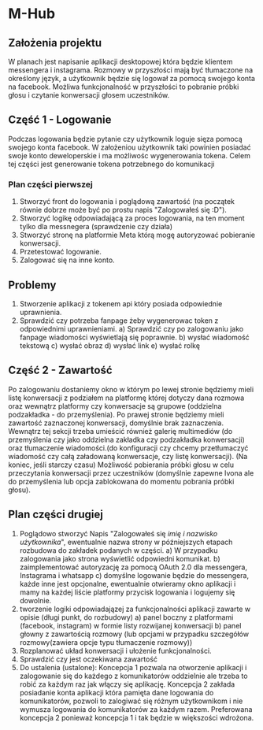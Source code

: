 # M-Hub
## Założenia projektu
W planach jest napisanie aplikacji desktopowej która będzie klientem messengera i instagrama. Rozmowy w przyszłości mają być tłumaczone na określony język, a użytkownik będzie się logował za pomocą swojego konta na facebook.
Możliwa funkcjonalność w przyszłości to pobranie próbki głosu i czytanie konwersacji głosem uczestników.

## Część 1 - Logowanie
Podczas logowania będzie pytanie czy użytkownik loguje sięza pomocą swojego konta facebook. W założeniou użytkownik taki powinien posiadać swoje konto deweloperskie i ma możliwośc wygenerowania tokena. Celem tej części jest generowanie tokena potrzebnego do komunikacji

### Plan części pierwszej
1. Stworzyć front do logowania i poglądową zawartość (na początek równie dobrze może być po prostu napis "Zalogowałeś się :D").
2. Stworzyć logikę odpowiadającą za proces logowania, na ten moment tylko dla  messnegera (sprawdzenie czy działa)
3. Stworzyć stronę na platformie Meta którą mogę autoryzować pobieranie konwersacji. 
4. Przetestować logowanie.
5. Zalogować się na inne konto.
## Problemy
1. Stworzenie aplikacji z tokenem api który posiada odpowiednie uprawnienia.
2. Sprawdzić czy potrzeba fanpage żeby wygenerowac token z odpowiednimi uprawnieniami.
  a) Sprawdzić czy po zalogowaniu jako fanpage wiadomości wyświetlają się poprawnie.
  b) wysłać wiadomość tekstową 
  c) wysłać obraz
  d) wysłać link
  e) wysłać rolkę 


## Część 2 - Zawartość
Po zalogowaniu dostaniemy okno w którym po lewej stronie będziemy mieli listę konwersacji z podziałem na platformę której dotyczy dana rozmowa oraz wewnątrz platformy czy konwersacje są grupowe (oddzielna podzakładka - do przemyślenia).
Po prawej stronie będziemy mieli zawartość zaznaczonej konwersacji, domyślnie brak zaznaczenia. Wewnątrz tej sekcji trzeba umieścić również galerię multimediów (do przemyślenia czy jako oddzielna zakładka czy podzakładka konwersacji) oraz tłumaczenie wiadomości.(do konfiguracji czy chcemy przetłumaczyć wiadomość czy całą załadowaną konwersacje, czy listę konwersacji).
(Na koniec, jeśli starczy czasu)
Możliwość pobierania próbki głosu w celu przeczytania konwersacji przez uczestników (domyślnie zapewne Ivona ale do przemyślenia lub opcja zablokowana do momentu pobrania próbki głosu).

## Plan części drugiej
1. Poglądowo stworzyć Napis "Zalogowałeś się *imię i nazwisko użytkownika*", ewentualnie nazwa strony w późniejszych etapach rozbudowa do zakładek podanych w części.
a) W przypadku zalogowania jako strona wyświetlić odpowiedni komunikat.
b) zaimplementować autoryzację za pomocą OAuth 2.0 dla messengera, Instagrama i whatsapp
c) domyślne logowanie będzie do messengera, każde inne jest opcjonalne, ewentualnie otwieramy okno aplikacji i mamy na każdej liście platformy przycisk logowania i logujemy się dowolnie.
3. tworzenie logiki odpowiadajązej za funkcjonalności aplikacji zawarte w opisie (długi punkt, do rozbudowy)
   a) panel boczny z platformami (facebook, instagram) w formie listy rozwijanej konwersacji
   b) panel głowny z zawartością rozmowy (lub opcjami w przypadku szczegółów rozmowy(zawiera opcje typu tłumaczenie rozmowy))
4. Rozplanować układ konwersacji i ułożenie funkcjonalności.
5. Sprawdzić czy jest oczekiwana zawartość 
6. Do ustalenia (ustalone): Koncepcja 1 pozwala na otworzenie aplikacji i zalogowanie się do każdego z komunikatorów oddzielnie ale trzeba to robić za każdym raz jak włączy się aplikację. 
Koncepcja 2 zakłada posiadanie konta aplikacji która pamięta dane logowania do komunikatorów, pozwoli to zalogiwać się różnym użytkownikom i nie wymusza logowania do komunikatorów za każdym razem.
Preferowana koncepcja 2 ponieważ koncepcja 1 i tak będzie w większości wdrożona.